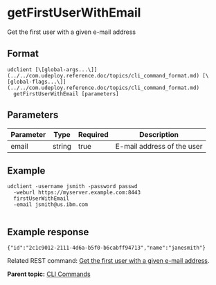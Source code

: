# getFirstUserWithEmail

Get the first user with a given e-mail address

## Format

```
udclient [\[global-args...\]](../../com.udeploy.reference.doc/topics/cli_command_format.md) [\[global-flags...\]](../../com.udeploy.reference.doc/topics/cli_command_format.md)
  getFirstUserWithEmail [parameters]
```

## Parameters

|Parameter|Type|Required|Description|
|---------|----|--------|-----------|
|email|string|true|E-mail address of the user|

## Example

```
udclient -username jsmith -password passwd 
  -weburl https://myserver.example.com:8443
  firstUserWithEmail
  -email jsmith@us.ibm.com
  
```

## Example response

```
{"id":"2c1c9012-2111-4d6a-b5f0-b6cabff94713","name":"janesmith"}
```

Related REST command: [Get the first user with a given e-mail address](rest_cli_user_firstuserwithemail_get.md).

**Parent topic:** [CLI Commands](../../com.udeploy.reference.doc/topics/cli_commands.md)

